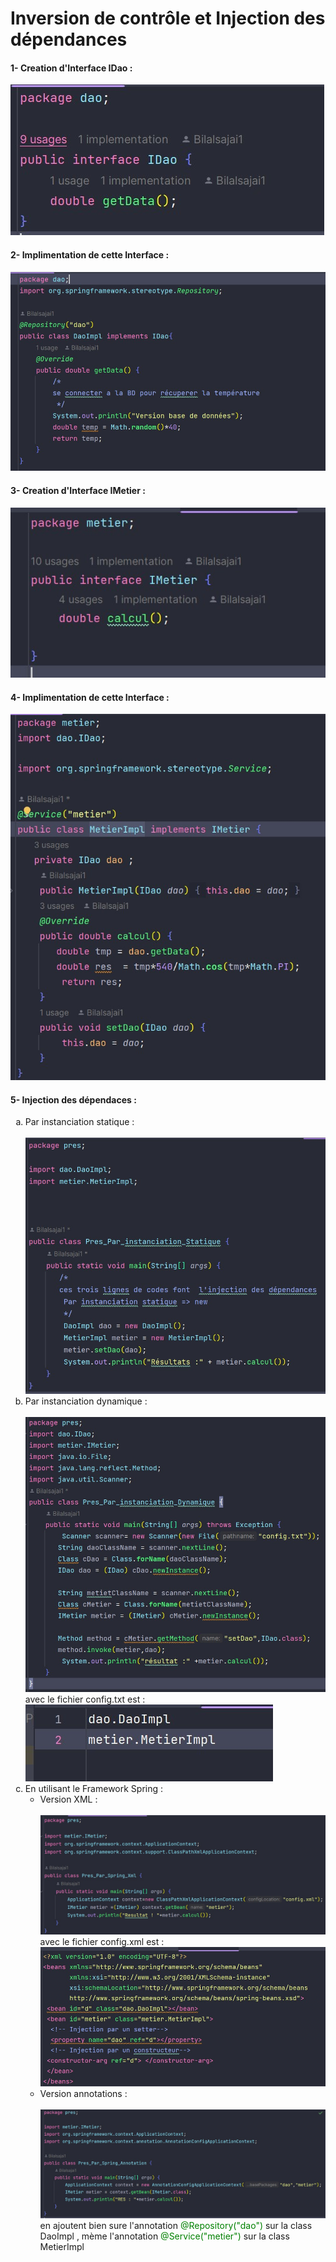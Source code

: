 <h1>Inversion de contrôle et Injection
des dépendances</h1>
<h4>1- Creation d'Interface IDao : </h4>
<img src="captures/1.jpg">
<h4>2- Implimentation de cette Interface  : </h4>
<img src="captures/2.jpg">
<h4>3- Creation d'Interface IMetier  : </h4>
<img src="captures/3.jpg">
<h4>4- Implimentation de cette Interface  : </h4>
<img src="captures/4.jpg">
<h4>5- Injection des dépendaces   : </h4>
<ol type="a">
  <li value="1">Par instanciation statique :</li>
<br>
<img src="captures/5.jpg">
  <li>Par instanciation dynamique :</li>
<br>
    <img src="captures/6.jpg">
    avec le fichier config.txt est : 
<br>
    <img src="captures/7.jpg">
  <li>En utilisant le Framework Spring :
<ul>
<li>Version XML :</li>
<br>
    <img src="captures/8.jpg">
    avec le fichier config.xml est : 
    <img src="captures/9.jpg">
<li>Version annotations :</li>
<br>
    <img src="captures/10.jpg">
    en ajoutent bien sure l'annotation <span style="color: green"> @Repository("dao")</span> sur la class DaoImpl ,
    mème l'annotation <span style="color: green"> @Service("metier")</span> sur la class MetierImpl
</ul>
</li>
</ol>

